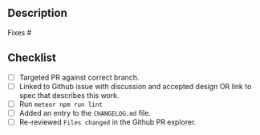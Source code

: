 <!-- < < < < < < < < < < < < < < < < < < < < < < < < < < < < < < < < < ☺
v                               ✰  Thanks for creating a PR! ✰    
v    Before smashing the submit button please review the checkboxes.
v    If a checkbox is n/a - please still include it but + a little note why
☺ > > > > > > > > > > > > > > > > > > > > > > > > > > > > > > > > >  -->

## Description
<!-- Small description. What have you fixed or changed? -->
Fixes #

## Checklist
- [ ] Targeted PR against correct branch.
- [ ] Linked to Github issue with discussion and accepted design OR link to spec that describes this work.
- [ ] Run `meteor npm run lint`
- [ ] Added an entry to the `CHANGELOG.md` file.
- [ ] Re-reviewed `Files changed` in the Github PR explorer.
